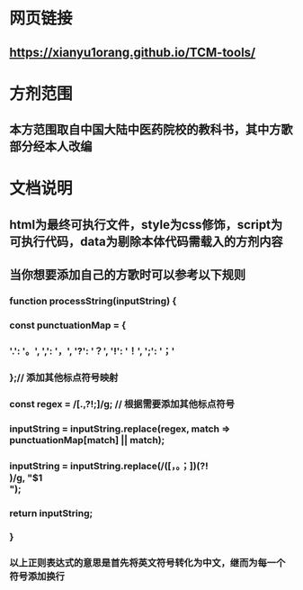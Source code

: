 ﻿#

# 网页链接
## https://xianyu1orang.github.io/TCM-tools/
# 方剂范围
## 本方范围取自中国大陆中医药院校的教科书，其中方歌部分经本人改编

# 文档说明
## html为最终可执行文件，style为css修饰，script为可执行代码，data为剔除本体代码需载入的方剂内容
## 当你想要添加自己的方歌时可以参考以下规则
### function processString(inputString) {
###    const punctuationMap = {
###        '.': '。', ',': '，', '?': '？', '!': '！', ';': '；'
###    };// 添加其他标点符号映射
###
###    const regex = /[.,?!;]/g; // 根据需要添加其他标点符号
###    inputString = inputString.replace(regex, match => punctuationMap[match] || match);
###    inputString = inputString.replace(/([，。；])(?!<br>)/g, "$1<br>");
###    return inputString;
### }
### 以上正则表达式的意思是首先将英文符号转化为中文，继而为每一个符号添加换行


